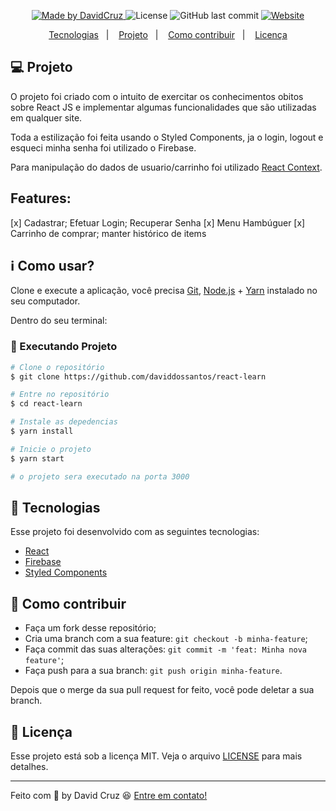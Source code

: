 <p align="center">

  <a href="https://www.linkedin.com/in/daviddossantoscruz/">
    <img alt="Made by DavidCruz" src="https://img.shields.io/badge/made%20by-daviddossantos-%2304D361">
  </a>
  <img alt="License" src="https://img.shields.io/badge/license-MIT-brightgreen">
  <img alt="GitHub last commit" src="https://img.shields.io/github/last-commit/daviddossantos/react-learn">
   <a href="https://dc-react-learn.herokuapp.com/">
  <img alt="Website" src="https://img.shields.io/website?url=https%3A%2F%2Fdc-react-learn.herokuapp.com%2F">
    </a>
</p>

<p align="center">
  <a href="#-rocket-tecnologias">Tecnologias</a>&nbsp;&nbsp;&nbsp;|&nbsp;&nbsp;&nbsp;
  <a href="#-projeto">Projeto</a>&nbsp;&nbsp;&nbsp;|&nbsp;&nbsp;&nbsp;
  <a href="#-como-contribuir">Como contribuir</a>&nbsp;&nbsp;&nbsp;|&nbsp;&nbsp;&nbsp;
  <a href="#memo-licença">Licença</a>
</p>

## 💻 Projeto

O projeto foi criado com o intuito de exercitar os conhecimentos obitos sobre React JS e implementar algumas funcionalidades que são utilizadas em qualquer site.

Toda a estilização foi feita usando o Styled Components, ja o login, logout e esqueci minha senha foi utilizado o Firebase.

Para manipulação do dados de usuario/carrinho foi utilizado [React Context](https://pt-br.reactjs.org/docs/context.html).

## Features:

[x] Cadastrar; Efetuar Login; Recuperar Senha
[x] Menu Hambúguer
[x] Carrinho de comprar; manter histórico de items

## :information_source: Como usar?

Clone e execute a aplicação, você precisa [Git](https://git-scm.com), [Node.js](https://nodejs.org/en/) + [Yarn](https://yarnpkg.com/) instalado no seu computador.

Dentro do seu terminal:

### 🦾 Executando Projeto

```bash
# Clone o repositório
$ git clone https://github.com/daviddossantos/react-learn

# Entre no repositório
$ cd react-learn

# Instale as depedencias
$ yarn install

# Inicie o projeto
$ yarn start

# o projeto sera executado na porta 3000
```

## 🚀 Tecnologias

Esse projeto foi desenvolvido com as seguintes tecnologias:

- [React](https://reactjs.org)
- [Firebase](https://firebase.google.com/docs/auth/web/github-auth?hl=pt-br)
- [Styled Components](https://styled-components.com/)

## 🤔 Como contribuir

- Faça um fork desse repositório;
- Cria uma branch com a sua feature: `git checkout -b minha-feature`;
- Faça commit das suas alterações: `git commit -m 'feat: Minha nova feature'`;
- Faça push para a sua branch: `git push origin minha-feature`.

Depois que o merge da sua pull request for feito, você pode deletar a sua branch.

## :memo: Licença

Esse projeto está sob a licença MIT. Veja o arquivo [LICENSE](LICENSE.md) para mais detalhes.

---

Feito com 💛 by David Cruz 😆 [Entre em contato!](https://www.linkedin.com/in/daviddossantoscruz/)
